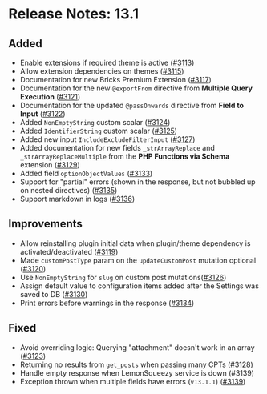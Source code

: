 # Release Notes: 13.1

## Added

- Enable extensions if required theme is active ([#3113](https://github.com/GatoGraphQL/GatoGraphQL/pull/3113))
- Allow extension dependencies on themes ([#3115](https://github.com/GatoGraphQL/GatoGraphQL/pull/3115))
- Documentation for new Bricks Premium Extension ([#3117](https://github.com/GatoGraphQL/GatoGraphQL/pull/3117))
- Documentation for the new `@exportFrom` directive from **Multiple Query Execution** ([#3121](https://github.com/GatoGraphQL/GatoGraphQL/pull/3121))
- Documentation for the updated `@passOnwards` directive from **Field to Input** ([#3122](https://github.com/GatoGraphQL/GatoGraphQL/pull/3122))
- Added `NonEmptyString` custom scalar ([#3124](https://github.com/GatoGraphQL/GatoGraphQL/pull/3124))
- Added `IdentifierString` custom scalar ([#3125](https://github.com/GatoGraphQL/GatoGraphQL/pull/3125))
- Added new input `IncludeExcludeFilterInput` ([#3127](https://github.com/GatoGraphQL/GatoGraphQL/pull/3127))
- Added documentation for new fields `_strArrayReplace` and `_strArrayReplaceMultiple` from the **PHP Functions via Schema** extension ([#3129](https://github.com/GatoGraphQL/GatoGraphQL/pull/3129))
- Added field `optionObjectValues` ([#3133](https://github.com/GatoGraphQL/GatoGraphQL/pull/3133))
- Support for "partial" errors (shown in the response, but not bubbled up on nested directives) ([#3135](https://github.com/GatoGraphQL/GatoGraphQL/pull/3135))
- Support markdown in logs ([#3136](https://github.com/GatoGraphQL/GatoGraphQL/pull/3136))

## Improvements

- Allow reinstalling plugin initial data when plugin/theme dependency is activated/deactivated ([#3119](https://github.com/GatoGraphQL/GatoGraphQL/pull/3119))
- Made `customPostType` param on the `updateCustomPost` mutation optional ([#3120](https://github.com/GatoGraphQL/GatoGraphQL/pull/3120))
- Use `NonEmptyString` for `slug` on custom post mutations([#3126](https://github.com/GatoGraphQL/GatoGraphQL/pull/3126))
- Assign default value to configuration items added after the Settings was saved to DB ([#3130](https://github.com/GatoGraphQL/GatoGraphQL/pull/3130))
- Print errors before warnings in the response ([#3134](https://github.com/GatoGraphQL/GatoGraphQL/pull/3134))

## Fixed

- Avoid overriding logic: Querying "attachment" doesn't work in an array ([#3123](https://github.com/GatoGraphQL/GatoGraphQL/pull/3123))
- Returning no results from `get_posts` when passing many CPTs ([#3128](https://github.com/GatoGraphQL/GatoGraphQL/pull/3128))
- Handle empty response when LemonSqueezy service is down (#3139)
- Exception thrown when multiple fields have errors (`v13.1.1`) ([#3139](https://github.com/GatoGraphQL/GatoGraphQL/pull/3139))
